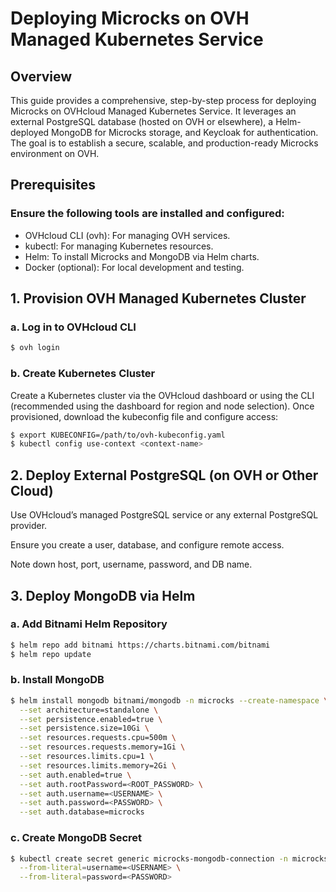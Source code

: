 # Deploying Microcks on OVH Managed Kubernetes Service

## Overview

This guide provides a comprehensive, step-by-step process for deploying Microcks on OVHcloud Managed Kubernetes Service. It leverages an external PostgreSQL database (hosted on OVH or elsewhere), a Helm-deployed MongoDB for Microcks storage, and Keycloak for authentication. The goal is to establish a secure, scalable, and production-ready Microcks environment on OVH.

## Prerequisites

### Ensure the following tools are installed and configured:
- OVHcloud CLI (ovh): For managing OVH services.
- kubectl: For managing Kubernetes resources.
- Helm: To install Microcks and MongoDB via Helm charts.
- Docker (optional): For local development and testing.


## 1. Provision OVH Managed Kubernetes Cluster

### a. Log in to OVHcloud CLI

```sh
$ ovh login
```

### b. Create Kubernetes Cluster

Create a Kubernetes cluster via the OVHcloud dashboard or using the CLI (recommended using the dashboard for region and node selection).
Once provisioned, download the kubeconfig file and configure access:

```sh
$ export KUBECONFIG=/path/to/ovh-kubeconfig.yaml
$ kubectl config use-context <context-name>
```

## 2. Deploy External PostgreSQL (on OVH or Other Cloud)

Use OVHcloud’s managed PostgreSQL service or any external PostgreSQL provider.

Ensure you create a user, database, and configure remote access.

Note down host, port, username, password, and DB name.

## 3. Deploy MongoDB via Helm

### a. Add Bitnami Helm Repository

```sh
$ helm repo add bitnami https://charts.bitnami.com/bitnami
$ helm repo update
```

### b. Install MongoDB

```sh
$ helm install mongodb bitnami/mongodb -n microcks --create-namespace \
  --set architecture=standalone \
  --set persistence.enabled=true \
  --set persistence.size=10Gi \
  --set resources.requests.cpu=500m \
  --set resources.requests.memory=1Gi \
  --set resources.limits.cpu=1 \
  --set resources.limits.memory=2Gi \
  --set auth.enabled=true \
  --set auth.rootPassword=<ROOT_PASSWORD> \
  --set auth.username=<USERNAME> \
  --set auth.password=<PASSWORD> \
  --set auth.database=microcks
```

### c. Create MongoDB Secret

```sh
$ kubectl create secret generic microcks-mongodb-connection -n microcks \
  --from-literal=username=<USERNAME> \
  --from-literal=password=<PASSWORD>
```

